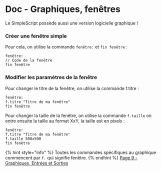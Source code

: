 # Doc - Graphiques, fenêtres

Le SimpleScript possède aussi une version logicielle graphique !

### Créer une fenêtre simple

Pour cela, on utilise la commande `fenêtre:` et `fin fenêtre` :&#x20;

```
fenêtre:
// Code de la fenêtre
fin fenêtre
```

### Modifier les paramètres de la fenêtre

Pour changer le titre de la fenêtre, on utilise la commande f.titre :&#x20;

```
fenêtre:
f.titre "Titre de ma fenêtre"
fin fenêtre
```

Pour changer la taille de la fenêtre, on utilise la commande `f.taille` on entre ensuite la taille au format XxY, la taille est en pixels :&#x20;

```
fenêtre:
f.titre "Titre de ma fenêtre"
f.taille 500x500
fin fenêtre
```

{% hint style="info" %}
Toutes les commandes spécifiques au graphique commencent par `f.` qui signifie fenêtre.
{% endhint %}
[Page 9 - Graphiques, Entrées et Sorties](9%20-%20Graphiques%2C%20entrées%20et%20sorties.md)
